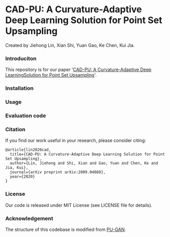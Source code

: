 # CAD-PU: A Curvature-Adaptive Deep Learning Solution for Point Set Upsampling
Created by Jiehong Lin, Xian Shi, Yuan Gao, Ke Chen, Kui Jia.

### Introduciton 
This repository is for our paper '[CAD-PU: A Curvature-Adaptive Deep LearningSolution for Point Set Upsampling](https://arxiv.org/abs/2009.04660)'.

### Installation

### Usage

### Evaluation code


### Citation
If you find our work useful in your research, please consider citing:
```
@article{lin2020cad,
  title={CAD-PU: A Curvature-Adaptive Deep Learning Solution for Point Set Upsampling},
  author={Lin, Jiehong and Shi, Xian and Gao, Yuan and Chen, Ke and Jia, Kui},
  journal={arXiv preprint arXiv:2009.04660},
  year={2020}
}
```


### License
Our code is released under MIT License (see LICENSE file for details).

### Acknowledgement
The structure of this codebase is modified from [PU-GAN](https://github.com/liruihui/PU-GAN).

